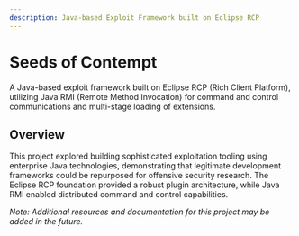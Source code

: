 ```yaml
---
description: Java-based Exploit Framework built on Eclipse RCP
---
```


# Seeds of Contempt

A Java-based exploit framework built on Eclipse RCP (Rich Client Platform), utilizing Java RMI (Remote Method Invocation) for command and control communications and multi-stage loading of extensions.

## Overview

This project explored building sophisticated exploitation tooling using enterprise Java technologies, demonstrating that legitimate development frameworks could be repurposed for offensive security research. The Eclipse RCP foundation provided a robust plugin architecture, while Java RMI enabled distributed command and control capabilities.

_Note: Additional resources and documentation for this project may be added in the future._

